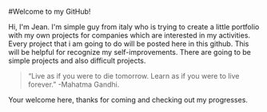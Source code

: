 #Welcome to my GitHub!

Hi, I'm Jean. I'm simple guy from italy who is trying to create a little portfolio with my own projects for companies which are interested in my activities. 
Every project that i am going to do will be posted here in this github. This will be helpful for recognize my self-improvements.
There are going to be simple projects and also difficult projects.

>“Live as if you were to die tomorrow. Learn as if you were to live forever.” -Mahatma Gandhi.

Your welcome here, thanks for coming and checking out my progresses.

